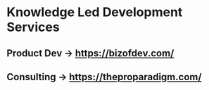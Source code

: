 # Knowledge Led Development Services
## Product Dev -> https://bizofdev.com/
## Consulting -> https://theproparadigm.com/


